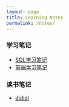```yaml
---
layout: page
title: Learning Notes
permalink: /notes/
---
```

### 学习笔记
- [SQL学习笔记](https://www.baidu.com/)
- [前端学习笔记](https://www.baidu.com/)

### 读书笔记
- [dididi](https://www.baidu.com/)
